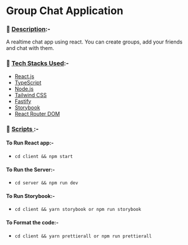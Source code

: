 # Group Chat Application

### 📇 <u>Description</u>:-

A realtime chat app using react. You can create groups, add your friends and chat with them.

### 🔧 <u>Tech Stacks Used</u>:-

- [React.js](https://reactjs.org/)
- [TypeScript](https://www.typescriptlang.org/)
- [Node.js](https://nodejs.org/en/)
- [Tailwind CSS](https://tailwindcss.com/)
- [Fastify](https://www.fastify.io/)
- [Storybook](https://storybook.js.org/)
- [React Router DOM](https://reactrouter.com/en/main)

### 📝 <u> Scripts </u>:-

#### To Run React app:-

- `cd client && npm start`

#### To Run the Server:-

- `cd server && npm run dev`

#### To Run Storybook:-

- `cd client && yarn storybook or npm run storybook`

#### To Format the code:-

- `cd client && yarn prettierall or npm run prettierall`
